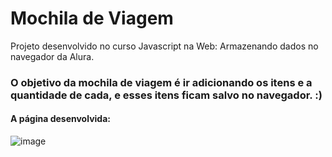 # Mochila de Viagem
Projeto desenvolvido no curso Javascript na Web: Armazenando dados no navegador da Alura. 

### O objetivo da mochila de viagem é ir adicionando os itens e a quantidade de cada, e esses itens ficam salvo no navegador. :)

#### A página desenvolvida:

![image](https://github.com/gabriellebcastro/mochila-de-viagem/assets/35603949/85b039c8-a292-4a41-ae10-8a9757b4e986)



